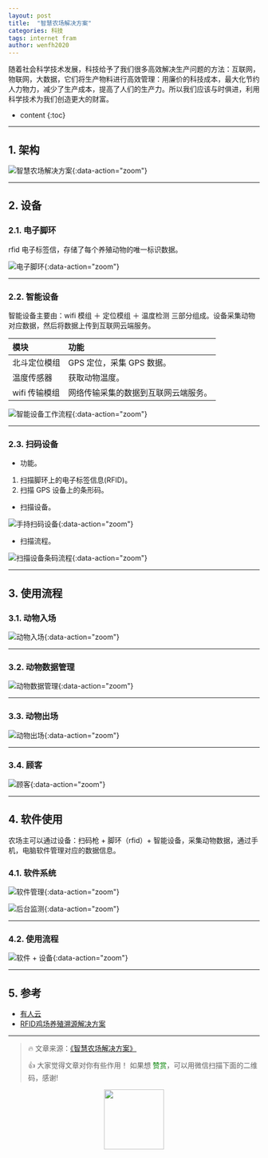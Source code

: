 ```yaml
---
layout: post
title:  "智慧农场解决方案"
categories: 科技
tags: internet fram
author: wenfh2020
---
```


随着社会科学技术发展，科技给予了我们很多高效解决生产问题的方法：互联网，物联网，大数据，它们将生产物料进行高效管理：用廉价的科技成本，最大化节约人力物力，减少了生产成本，提高了人们的生产力。所以我们应该与时俱进，利用科学技术为我们创造更大的财富。
 



* content
{:toc}

---

## 1. 架构

![智慧农场解决方案](/images/2020-09-24-10-03-27.png){:data-action="zoom"}

---

## 2. 设备

### 2.1. 电子脚环

rfid 电子标签信，存储了每个养殖动物的唯一标识数据。

![电子脚环](/images/2020-09-20-10-46-22.png){:data-action="zoom"}

---

### 2.2. 智能设备

智能设备主要由：wifi 模组 ＋ 定位模组 ＋ 温度检测 三部分组成。设备采集动物对应数据，然后将数据上传到互联网云端服务。

| 模块          | 功能                                 |
| :------------ | :----------------------------------- |
| 北斗定位模组  | GPS 定位，采集 GPS 数据。            |
| 温度传感器    | 获取动物温度。                       |
| wifi 传输模组 | 网络传输采集的数据到互联网云端服务。 |

![智能设备工作流程](/images/2020-09-24-10-07-57.png){:data-action="zoom"}

---

### 2.3. 扫码设备

* 功能。

1. 扫描脚环上的电子标签信息(RFID)。
2. 扫描 GPS 设备上的条形码。

* 扫描设备。

![手持扫码设备](/images/2020-09-20-10-25-01.png){:data-action="zoom"}

* 扫描流程。

![扫描设备条码流程](/images/2020-09-24-10-04-41.png){:data-action="zoom"}

---

## 3. 使用流程

### 3.1. 动物入场

![动物入场](/images/2020-09-24-09-55-30.png){:data-action="zoom"}

---

### 3.2. 动物数据管理

![动物数据管理](/images/2020-09-24-09-56-20.png){:data-action="zoom"}

---

### 3.3. 动物出场

![动物出场](/images/2020-09-24-09-56-58.png){:data-action="zoom"}

---

### 3.4. 顾客

![顾客](/images/2020-09-24-09-57-58.png){:data-action="zoom"}

---

## 4. 软件使用

农场主可以通过设备：扫码枪 + 脚环（rfid）+ 智能设备，采集动物数据，通过手机，电脑软件管理对应的数据信息。

### 4.1. 软件系统

![软件管理](/images/2020-09-22-13-59-23.png){:data-action="zoom"}

![后台监测](/images/2020-09-22-08-22-59.png){:data-action="zoom"}

---

### 4.2. 使用流程

![软件 + 设备](/images/2020-09-24-10-11-52.png){:data-action="zoom"}

---

## 5. 参考

* [有人云](http://cloud.usr.cn/)
* [RFID鸡场养殖溯源解决方案](http://www.adworldiot.com/nd.jsp?id=23#_np=105_332)

---

> 🔥 文章来源：[《智慧农场解决方案》](https://wenfh2020.com/2020/09/20/internet-farm/)
>
> 👍 大家觉得文章对你有些作用！ 如果想 <font color=green>赞赏</font>，可以用微信扫描下面的二维码，感谢!
<div align=center><img src="/images/2020-08-06-15-49-47.png" width="120"/></div>
